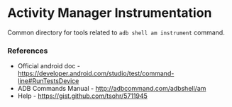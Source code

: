 # Activity Manager Instrumentation

Common directory for tools related to `adb shell am instrument` command.

### References

* Official android doc - https://developer.android.com/studio/test/command-line#RunTestsDevice
* ADB Commands Manual - http://adbcommand.com/adbshell/am
* Help - https://gist.github.com/tsohr/5711945
